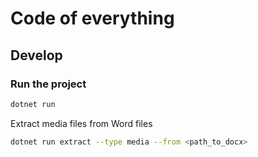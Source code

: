 # Code of everything

## Develop
### Run the project
```bash
dotnet run
```

Extract media files from Word files
```bash
dotnet run extract --type media --from <path_to_docx>
```
